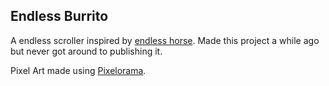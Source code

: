 ## Endless Burrito
A endless scroller inspired by [endless horse](http://endless.horse/). Made this project a while ago but never got around to publishing it.

Pixel Art made using [Pixelorama](https://orama-interactive.itch.io/pixelorama).